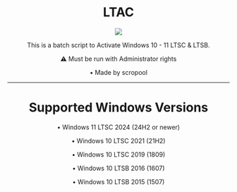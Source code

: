 <h1 align="center">LTAC</h1>

<p align="center">
  <a href="https://github.com/scropool/LTAC">
    <img src="https://badgen.net/badge/icon/windows?icon=windows&label">
  </a>
</p>

<p align="center">This is a batch script to Activate Windows 10 - 11 LTSC & LTSB.</p>
<p align="center">⚠️ Must be run with Administrator rights</p>
<p align="center">• Made by scropool</p>
<hr>

<h1 align="center">Supported Windows Versions</h1>
<p align="center">• Windows 11 LTSC 2024 (24H2 or newer)</p>
<p align="center">• Windows 10 LTSC 2021 (21H2)</p>
<p align="center">• Windows 10 LTSC 2019 (1809)</p>
<p align="center">• Windows 10 LTSB 2016 (1607)</p>
<p align="center">• Windows 10 LTSB 2015 (1507)</p>
